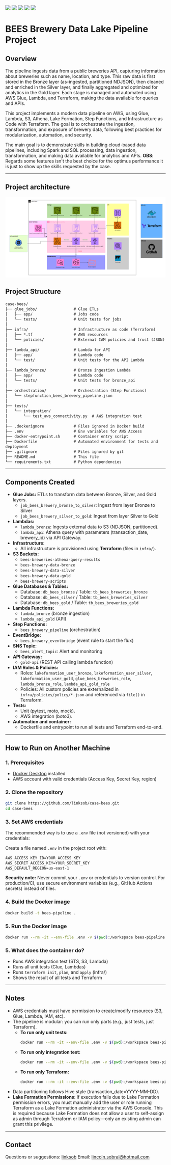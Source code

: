 <p align="left">
  <img src="https://img.shields.io/badge/AWS-232F3E?style=for-the-badge&logo=amazon-aws&logoColor=white"/>
  <img src="https://img.shields.io/badge/Python-3776AB?style=for-the-badge&logo=python&logoColor=white"/>
  <img src="https://img.shields.io/badge/Terraform-7B42BC?style=for-the-badge&logo=terraform&logoColor=white"/>
  <img src="https://img.shields.io/badge/Docker-2496ED?style=for-the-badge&logo=docker&logoColor=white"/>
  <img src="https://img.shields.io/badge/Spark-E25A1C?style=for-the-badge&logo=apachespark&logoColor=white"/>
</p>


# BEES Brewery Data Lake Pipeline Project

## Overview

The pipeline ingests data from a public breweries API, capturing information about breweries such as name, location, and type. This raw data is first stored in the Bronze layer (as-ingested, partitioned NDJSON), then cleaned and enriched in the Silver layer, and finally aggregated and optimized for analytics in the Gold layer. Each stage is managed and automated using AWS Glue, Lambda, and Terraform, making the data available for queries and APIs.

This project implements a modern data pipeline on AWS, using Glue, Lambda, S3, Athena, Lake Formation, Step Functions, and Infrastructure as Code with Terraform. The goal is to orchestrate the ingestion, transformation, and exposure of brewery data, following best practices for modularization, automation, and security.

The main goal is to demonstrate skills in building cloud-based data pipelines, including Spark and SQL processing, data ingestion, transformation, and making data available for analytics and APIs.
 __OBS__: Regards some features isn't the best choice for the optimus performance it is just to show up the skills requested by the case.

---

## Project architecture

<p align="center">
  <img src="Architeture.png" alt="Project Architecture" style="max-width: 100%; height: auto;"/>
</p>

## Project Structure


```
case-bees/
├── glue_jobs/                # Glue ETLs
│   ├── app/                  # Jobs code
│   └── tests/                # Unit tests for jobs
│
├── infra/                    # Infrastructure as code (Terraform)
│   ├── *.tf                  # AWS resources
│   └── policies/             # External IAM policies and trust (JSON)
│
├── lambda_api/               # Lambda for API 
│   ├── app/                  # Lambda code
│   └── test/                 # Unit tests for the API Lambda
│
├── lambda_bronze/            # Bronze ingestion Lambda
│   ├── app/                  # Lambda code
│   └── tests/                # Unit tests for bronze_api
│
├── orchestration/            # Orchestration (Step Functions)
│   └── stepfunction_bees_brewery_pipeline.json
│
├── tests/
│   └── integration/
│       └── test_aws_connectivity.py  # AWS integration test
│
├── .dockerignore             # Files ignored in Docker build
├── .env                      # Env variables for AWS Access
├── docker-entrypoint.sh      # Container entry script
├── Dockerfile                # Automated environment for tests and deployment
├── .gitignore                # Files ignored by git
├── README.md                 # This file
└── requirements.txt          # Python dependencies
```

---

## Components Created

- **Glue Jobs:** ETLs to transform data between Bronze, Silver, and Gold layers.
    - ``job_bees_brewery_bronze_to_silver``: Ingest from layer Bronze to Silver
    - ``job_bees_brewery_silver_to_gold``: Ingest from layer Silver to Gold
- **Lambdas:**
    - `lambda_bronze`: Ingests external data to S3 (NDJSON, partitioned).
    - `lambda_api`: Athena query with parameters (transaction_date, brewery_id) via API Gateway.
- **Infrastructure:**
    - All infrastructure is provisioned using **Terraform** (files in `infra/`).
- **S3 Buckets:**
    - `bees-breweries-athena-query-results`
    - `bees-brewery-data-bronze`
    - `bees-brewery-data-silver`
    - `bees-brewery-data-gold`
    - `bees-brewery-scripts`
- **Glue Databases & Tables:**
    - Database: `db_bees_bronze` / Table: `tb_bees_breweries_bronze`
    - Database: `db_bees_silver` / Table: `tb_bees_breweries_silver`
    - Database: `db_bees_gold` / Table: `tb_bees_breweries_gold`
- **Lambda Functions:**
    - `lambda_bronze` (bronze ingestion)
    - `lambda_api_gold` (API)
- **Step Functions:**
    - `bees_brewery_pipeline` (orchestration)
- **EventBridge:**
    - `bees_brewery_eventbridge` (event rule to start the flux)
- **SNS Topic:**
    - `bees_alert_topic`: Alert and monitoring
- **API Gateway:**
    - `gold-api` (REST API calling lambda function)
- **IAM Roles & Policies:**
    - Roles: `lakeformation_user_bronze`, `lakeformation_user_silver`, `lakeformation_user_gold`, `glue_bees_breweries_role`, `lambda_bronze_role`, `lambda_api_gold_role`
    - Policies: All custom policies are externalized in `infra/policies/policy/*.json` and referenced via `file()` in Terraform.
- **Tests:**
  - Unit (pytest, moto, mock).
  - AWS integration (boto3).
- **Automation and container:**
  - Dockerfile and entrypoint to run all tests and Terraform end-to-end.

---

## How to Run on Another Machine

### 1. Prerequisites
- [Docker Desktop](https://www.docker.com/products/docker-desktop/) installed
- AWS account with valid credentials (Access Key, Secret Key, region)

### 2. Clone the repository
```sh
git clone https://github.com/linksob/case-bees.git
cd case-bees
```

### 3. Set AWS credentials
The recommended way is to use a `.env` file (not versioned) with your credentials:

Create a file named `.env` in the project root with:

```
AWS_ACCESS_KEY_ID=YOUR_ACCESS_KEY
AWS_SECRET_ACCESS_KEY=YOUR_SECRET_KEY
AWS_DEFAULT_REGION=us-east-1
```

**Security note:** Never commit your `.env` or credentials to version control. For production/CI, use secure environment variables (e.g., GitHub Actions secrets) instead of files.

### 4. Build the Docker image
```sh
docker build -t bees-pipeline .
```
### 5. Run the Docker image
```sh
docker run --rm -it --env-file .env -v $(pwd):/workspace bees-pipeline
```

### 5. What does the container do?
- Runs AWS integration test (STS, S3, Lambda)
- Runs all unit tests (Glue, Lambdas)
- Runs `terraform init`, `plan`, and `apply` (infra/)
- Shows the result of all tests and Terraform

---

## Notes
- AWS credentials must have permission to create/modify resources (S3, Glue, Lambda, IAM, etc).
- The pipeline is modular: you can run only parts (e.g., just tests, just Terraform).
  - **To run only unit tests:**
    ```sh
    docker run --rm -it --env-file .env -v $(pwd):/workspace bees-pipeline pytest glue_jobs/tests lambda_bronze/tests lambda_api/test
    ```
  - **To run only integration test:**
    ```sh
    docker run --rm -it --env-file .env -v $(pwd):/workspace bees-pipeline pytest tests/integration
    ```
  - **To run only Terraform:**
    ```sh
    docker run --rm -it --env-file .env -v $(pwd):/workspace bees-pipeline bash -c "cd infra && terraform init && terraform plan && terraform apply"
    ```
- Data partitioning follows Hive style (transaction_date=YYYY-MM-DD).
- __Lake Formation Permissions__: If execution fails due to Lake Formation permission errors, you must manually add the user or role running Terraform as a Lake Formation administrator via the AWS Console. This is required because Lake Formation does not allow a user to self-assign as admin through Terraform or IAM policy—only an existing admin can grant this privilege.

---

## Contact
Questions or suggestions: [linksob](https://github.com/linksob)
Email: lincoln.sobral@hotmail.com
